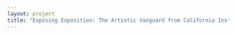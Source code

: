 ```yaml
--- 
layout: project 
title: "Exposing Exposition: The Artistic Vanguard from California Institute of the Arts" 
---
```



